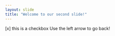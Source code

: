 ```yaml
---
layout: slide
title: "Welcome to our second slide!"
---
```

[x] this is a checkbox
Use the left arrow to go back!
